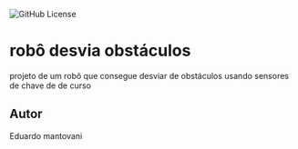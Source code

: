 ![GitHub License](https://img.shields.io/github/license/Mantovani009/robo-desvia?style=for-the-badge)


#  robô desvia obstáculos
projeto de um  robô que consegue desviar de obstáculos usando sensores de chave de de curso

## Autor 
Eduardo mantovani
